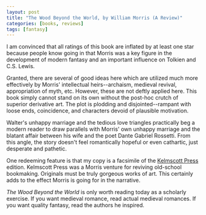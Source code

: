 ```yaml
---
layout: post
title: "The Wood Beyond the World, by William Morris (A Review)"
categories: [books, reviews]
tags: [fantasy]
---
```

I am convinced that all ratings of this book are inflated by at least one star because people know going in that Morris was a key figure in the development of modern fantasy and an important influence on Tolkien and C.S. Lewis.

Granted, there are several of good ideas here which are utilized much more effectively by Morris' intellectual heirs--archaism, medieval revival, appropriation of myth, etc. However, these are not deftly applied here. This book simply cannot stand on its own without the post-hoc crutch of superior derivative art. The plot is plodding and disjointed--rampant with loose ends, coincidence, and characters devoid of plausible motivation.

Walter's unhappy marriage and the tedious love triangles practically beg a modern reader to draw parallels with Morris' own unhappy marriage and the blatant affair between his wife and the poet Dante Gabriel Rossetti. From this angle, the story doesn't feel romantically hopeful or even cathartic, just desperate and pathetic.

One redeeming feature is that my copy is a facsimile of the [Kelmscott Press](http://en.wikipedia.org/wiki/Kelmscott_Press) edition. Kelmscott Press was a Morris venture for reviving old-school bookmaking. Originals must be truly gorgeous works of art. This certainly adds to the effect Morris is going for in the narrative.

_The Wood Beyond the World_ is only worth reading today as a scholarly exercise. If you want medieval romance, read actual medieval romances. If you want quality fantasy, read the authors he inspired.
